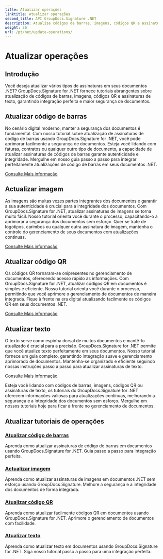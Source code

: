 ```yaml
---
title: Atualizar operações
linktitle: Atualizar operações
second_title: API GroupDocs.Signature .NET
description: Atualize códigos de barras, imagens, códigos QR e assinaturas de texto em documentos .NET com tutoriais do GroupDocs.Signature for .NET. Melhore a segurança e o gerenciamento de documentos.
weight: 26
url: /pt/net/update-operations/
---
```


# Atualizar operações

## Introdução

Você deseja atualizar vários tipos de assinaturas em seus documentos .NET? GroupDocs.Signature for .NET fornece tutoriais abrangentes sobre atualização de códigos de barras, imagens, códigos QR e assinaturas de texto, garantindo integração perfeita e maior segurança de documentos.

## Atualizar código de barras
No cenário digital moderno, manter a segurança dos documentos é fundamental. Com nosso tutorial sobre atualização de assinaturas de código de barras usando GroupDocs.Signature for .NET, você pode aprimorar facilmente a segurança de documentos. Esteja você lidando com faturas, contratos ou qualquer outro tipo de documento, a capacidade de atualizar assinaturas de códigos de barras garante autenticidade e integridade. Mergulhe em nosso guia passo a passo para integrar perfeitamente atualizações de código de barras em seus documentos .NET.

[Consulte Mais informação](./update-barcode/)

## Actualizar imagem
As imagens são muitas vezes partes integrantes dos documentos e garantir a sua autenticidade é crucial para a integridade dos documentos. Com GroupDocs.Signature for .NET, atualizar assinaturas de imagens se torna muito fácil. Nosso tutorial orienta você durante o processo, capacitando-o a aprimorar a segurança dos documentos sem esforço. Quer se trate de logotipos, carimbos ou qualquer outra assinatura de imagem, mantenha o controle do gerenciamento de seus documentos com atualizações contínuas.

[Consulte Mais informação](./update-image/)

## Atualizar código QR
Os códigos QR tornaram-se onipresentes no gerenciamento de documentos, oferecendo acesso rápido às informações. Com GroupDocs.Signature for .NET, atualizar códigos QR em documentos é simples e eficiente. Nosso tutorial orienta você durante o processo, permitindo que você aprimore o gerenciamento de documentos de maneira integrada. Fique à frente na era digital atualizando facilmente os códigos QR em seus documentos .NET.

[Consulte Mais informação](./update-qr-code/)

## Atualizar texto
O texto serve como espinha dorsal de muitos documentos e mantê-lo atualizado é crucial para a precisão. GroupDocs.Signature for .NET permite que você atualize texto perfeitamente em seus documentos. Nosso tutorial fornece um guia completo, garantindo integração suave e gerenciamento aprimorado de documentos. Mantenha-se organizado e eficiente seguindo nossas instruções passo a passo para atualizar assinaturas de texto.

[Consulte Mais informação](./update-text/)

Esteja você lidando com códigos de barras, imagens, códigos QR ou assinaturas de texto, os tutoriais do GroupDocs.Signature for .NET oferecem informações valiosas para atualizações contínuas, melhorando a segurança e a integridade dos documentos sem esforço. Mergulhe em nossos tutoriais hoje para ficar à frente no gerenciamento de documentos.
## Atualizar tutoriais de operações
### [Atualizar código de barras](./update-barcode/)
Aprenda como atualizar assinaturas de código de barras em documentos usando GroupDocs.Signature for .NET. Guia passo a passo para integração perfeita.
### [Actualizar imagem](./update-image/)
Aprenda como atualizar assinaturas de imagens em documentos .NET sem esforço usando GroupDocs.Signature. Melhore a segurança e a integridade dos documentos de forma integrada.
### [Atualizar código QR](./update-qr-code/)
Aprenda como atualizar facilmente códigos QR em documentos usando GroupDocs.Signature for .NET. Aprimore o gerenciamento de documentos com facilidade.
### [Atualizar texto](./update-text/)
Aprenda como atualizar texto em documentos usando GroupDocs.Signature for .NET. Siga nosso tutorial passo a passo para uma integração perfeita.